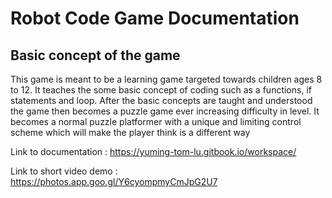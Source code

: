# Robot Code Game Documentation

## Basic concept of the game

This game is meant to be a learning game targeted towards children ages 8 to 12. It teaches the some basic concept of coding such as a functions, if statements and loop. After the basic concepts are taught and understood the game then becomes a puzzle game ever increasing difficulty in level. It becomes a normal puzzle platformer with a unique and limiting control scheme which will make the player think is a different way

Link to documentation : https://yuming-tom-lu.gitbook.io/workspace/

Link to short video demo :  https://photos.app.goo.gl/Y6cyompmyCmJpG2U7
